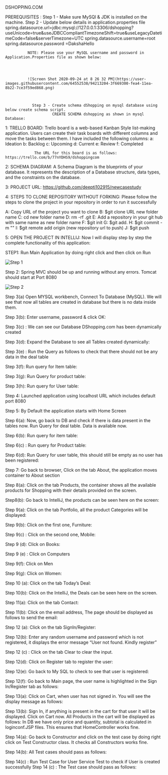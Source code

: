 







DSHOPPING.COM

PREREQUISITES : Step 1 - Make sure MySQl & JDK is installed on the machine.
                Step 2 - Update below details in application.properties file
                  spring.datasource.url=jdbc:mysql://127.0.0.1:3306/dshopping?useUnicode=true&useJDBCCompliantTimezoneShift=true&useLegacyDatetimeCode=false&serverTimezone=UTC
		          spring.datasource.username=root
		          spring.datasource.password =DakshaHello
			  
			  NOTE: Please use your MySQL username and password in Application.Properties file as shown below:
			  
			  
			  
			  
			  ![Screen Shot 2020-09-24 at 8 26 32 PM](https://user-images.githubusercontent.com/64552538/94213204-3f669300-fea4-11ea-8b22-7ce3f59ed868.png)

			  
			  
                Step 3 - Create schema dShopping on mysql database using below create schema script.
		                 CREATE SCHEMA dshopping as shown in mysql Database:
				 
				 


1: TRELLO BOARD: Trello board is a web-based Kanban Style list-making application. 
                 Users can create their task boards with different columns and move the tasks between them.
                 I have included the following columns:
                 a: Ideation
                 b: Backlog
                 c: Upcoming
                 d: Current
                 e: Review
                 f: Completed

                 The URL for this board is as follows: https://trello.com/b/77nYDHS9/dshoppingcom


2: SCHEMA DIAGRAM: A Schema Diagram is the blueprints of your database. It represents the description of a Database structure, data types, and the constraints on the database.
                            

 


3: PROJECT URL:  https://github.com/deepti102915/newcasestudy

4: STEPS TO CLONE REPOSITORY WITHOUT FORKING:  Please follow the steps to clone the project in your repository in order to run it successfully

A: Copy URL of the project you want to clone
B: $git clone URL new folder name
C: cd new folder name
D: rm -rf .git
E: Add a repository in your git hub with same name as new folder name
F: $git init
G: $git add.
H: $git commit -m ""
I: $git  remote add origin (new repository url to push)
J: $git push

5: OPEN THE PROJECT IN INTELLIJ: Now I will display step by step the complete functionality of this application:
 
STEP1: Run Main Application by doing right click and then click on Run

![Step 1](https://user-images.githubusercontent.com/64552538/94212851-48a33000-fea3-11ea-9f8e-20ca95810960.png)


Step 2: Spring MVC should be up and running without any errors. Tomcat should start at Port 8080


   ![Step 2](https://user-images.githubusercontent.com/64552538/94212692-db8f9a80-fea2-11ea-886c-1625adc36ce0.png)

 
Step 3(a) Open MYSQL workbench, Connect To Database (MySQL). We will see that now all tables are created in database but there is no data inside them.
 
Step 3(b): Enter username, password & click OK:
 
Step 3(c) : We can see our Database DShopping.com has been dynamically created
 
Step 3(d): Expand the Database to see all Tables created dynamically:
 
Step 3(e) : Run the Query as follows to check that there should not be any data in the deal table
 
Step 3(f): Run query for Item table: 
 
Step 3(g): Run Query for product table:

 
Step 3(h): Run query for User table:
 


Step 4: Launched application using localhost URL which includes default port 8080


 


Step 5: By Default the application starts with Home Screen

 

Step 6(a): Now, go back to DB and check if there is data present in the tables now. Run Query for deal table. Data is available now.

 
Step 6(b): Run query for item table:
 
Step 6(c) : Run query for Product table:

 
Step 6(d): Run Query for user table, this should still be empty as no user has been registered:
 
Step 7: Go back to browser, Click on the tab About, the application moves container to About section

 
Step 8(a): Click on the tab Products, the container shows all the available products for Shopping with their details provided on the screen.

 
Step8(b): Go back to IntelliJ, the products can be seen here on the screen:
 
Step 9(a): Click on the tab Portfolio, all the product Categories will be displayed:
 
Step 9(b): Click on the first one, Furniture:

 
Step 9(c) : Click on the second one, Mobile: 

 
Step 9 (d): Click on Books: 

 
Step 9 (e) : Click on Computers

 
Step 9(f): Click on Men

 
Step 9(g): Click on Women:

 
Step 10 (a): Click on the tab Today’s Deal:

 
Step 10(b): Click on the IntelliJ, the Deals can be seen here on the screen.

 

Step 11(a): Click on the tab Contact:
 
Step 11(b): Click on the email address, The page should be displayed as follows to send the email:

 
Step 12 (a): Click on the tab SignIn/Register:

  
Step 12(b): Enter any random username and password which is not registered, it displays the error message “User not found. Kindly register”

 

Step 12 (c) : Click on the tab Clear to clear the input.
 
Step 12(d): Click on Register tab to register the user:
 
Step 12(e): Go back to My SQL to check to see that user is registered:

 
Step 12(f): Go back to Main page, the user name is highlighted in the Sign In/Register tab as follows: 

Step 13(a): Click on Cart, when user has not signed in. You will see the display message as follows:

 
Step 13(b): Sign In, if anything is present in the cart for that user it will be displayed. Click on Cart now. All Products in the cart will be displayed as follows: 
In DB we have only price and quantity, subtotal is calculated in loginconf.JSP files.  This ensures that HomeController works fine.

 

Step 14(a): Go back to Constructor and click on the test case by doing right click on Test Constructor class. It checks all Constructors works fine.
 
Step 14(b): All Test cases should pass as follows:
 
Step 14(c) : Run Test Case for User Service Test to check if User is created successfully 
Step 14 (c) : The Test case should pass as follows: 
  
